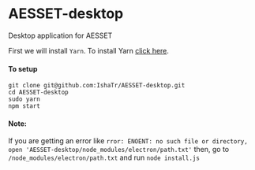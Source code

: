# AESSET-desktop
Desktop application for AESSET

First we will install `Yarn`. To install Yarn [click here](https://yarnpkg.com/en/docs/install).

#### To setup

```
git clone git@github.com:IshaTr/AESSET-desktop.git
cd AESSET-desktop
sudo yarn
npm start
``` 

#### Note:
If you are getting an error like `rror: ENOENT: no such file or directory, open 'AESSET-desktop/node_modules/electron/path.txt'` then, go to `/node_modules/electron/path.txt` and run `node install.js`